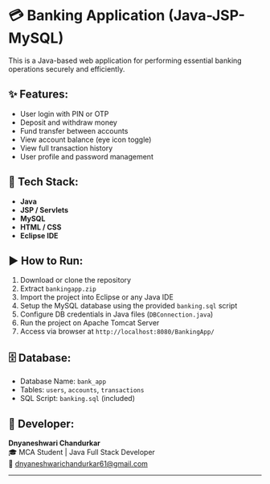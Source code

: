# 💳 Banking Application (Java-JSP-MySQL)

This is a Java-based web application for performing essential banking operations securely and efficiently.

## ✨ Features:

- User login with PIN or OTP
- Deposit and withdraw money
- Fund transfer between accounts
- View account balance (eye icon toggle)
- View full transaction history
- User profile and password management


## 🧰 Tech Stack:

- **Java**
- **JSP / Servlets**
- **MySQL**
- **HTML / CSS**
- **Eclipse IDE**


## ▶️ How to Run:

1. Download or clone the repository
2. Extract `bankingapp.zip`
3. Import the project into Eclipse or any Java IDE
4. Setup the MySQL database using the provided `banking.sql` script
5. Configure DB credentials in Java files (`DBConnection.java`)
6. Run the project on Apache Tomcat Server
7. Access via browser at `http://localhost:8080/BankingApp/`

## 🗄️ Database:

- Database Name: `bank_app`
- Tables: `users`, `accounts`, `transactions`
- SQL Script: `banking.sql` (included)


## 👤 Developer:

**Dnyaneshwari Chandurkar**  
🎓 MCA Student | Java Full Stack Developer  
📧 dnyaneshwarichandurkar61@gmail.com

---

